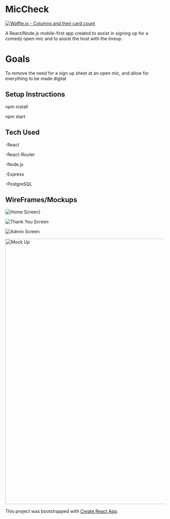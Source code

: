 # MicCheck

[![Waffle.io - Columns and their card count](https://badge.waffle.io/flevenson/MicCheck.svg?columns=all)](https://waffle.io/flevenson/MicCheck)

A React/Node.js mobile-first app created to assist in signing up for a comedy open-mic and to assist the host with the lineup.

# Goals

To remove the need for a sign up sheet at an open mic, and allow for everything to be made digital


## Setup Instructions 

npm install

npm start

## Tech Used

-React

-React-Router

-Node.js

-Express

-PostgreSQL


## WireFrames/Mockups

![Home Screen](https://user-images.githubusercontent.com/37809511/53445170-32827480-39cd-11e9-9ba5-e7d78fd96b89.jpg))

![Thank You Screen](https://user-images.githubusercontent.com/37809511/53445216-4af28f00-39cd-11e9-9aef-def6d6e401e2.jpg)

![Admin Screen](https://user-images.githubusercontent.com/37809511/53445240-5a71d800-39cd-11e9-99bb-17b7a5bc487a.jpg)


<img width="838" alt="Mock Up" src="https://user-images.githubusercontent.com/37809511/53445433-c9e7c780-39cd-11e9-84fe-fe77a2d361d1.png">


This project was bootstrapped with [Create React App](https://github.com/facebook/create-react-app).


